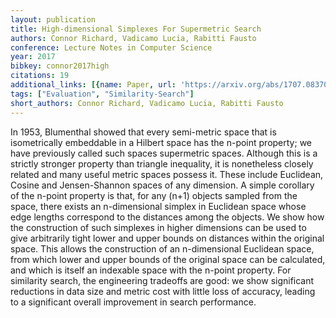 ```yaml
---
layout: publication
title: High-dimensional Simplexes For Supermetric Search
authors: Connor Richard, Vadicamo Lucia, Rabitti Fausto
conference: Lecture Notes in Computer Science
year: 2017
bibkey: connor2017high
citations: 19
additional_links: [{name: Paper, url: 'https://arxiv.org/abs/1707.08370'}]
tags: ["Evaluation", "Similarity-Search"]
short_authors: Connor Richard, Vadicamo Lucia, Rabitti Fausto
---
```

In 1953, Blumenthal showed that every semi-metric space that is isometrically
embeddable in a Hilbert space has the n-point property; we have previously
called such spaces supermetric spaces. Although this is a strictly stronger
property than triangle inequality, it is nonetheless closely related and many
useful metric spaces possess it. These include Euclidean, Cosine and
Jensen-Shannon spaces of any dimension. A simple corollary of the n-point
property is that, for any (n+1) objects sampled from the space, there exists an
n-dimensional simplex in Euclidean space whose edge lengths correspond to the
distances among the objects. We show how the construction of such simplexes in
higher dimensions can be used to give arbitrarily tight lower and upper bounds
on distances within the original space. This allows the construction of an
n-dimensional Euclidean space, from which lower and upper bounds of the
original space can be calculated, and which is itself an indexable space with
the n-point property. For similarity search, the engineering tradeoffs are
good: we show significant reductions in data size and metric cost with little
loss of accuracy, leading to a significant overall improvement in search
performance.